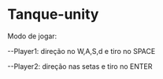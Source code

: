 # Tanque-unity

Modo de jogar:

--Player1: direção no W,A,S,d e tiro no SPACE

--Player2: direção nas setas e tiro no ENTER
